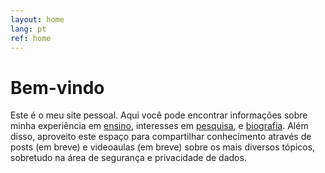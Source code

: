 ```yaml
---
layout: home
lang: pt
ref: home
---
```


# Bem-vindo

Este é o meu site pessoal. Aqui você pode encontrar informações sobre minha experiência em [ensino](/ensino/), interesses em [pesquisa](/pesquisa/), e [biografia](/sobre/). Além disso, aproveito este espaço para compartilhar conhecimento através de posts (em breve) e videoaulas (em breve) sobre os mais diversos tópicos, sobretudo na área de segurança e privacidade de dados.
